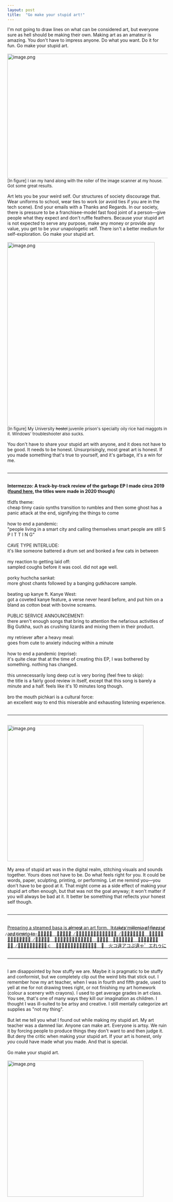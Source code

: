 ```yaml
---
layout: post
title:  "Go make your stupid art!"
---
```


<div dir="ltr"><div>I&#39;m not going to draw lines on what can be considered art, but everyone sure as hell should be making their own. Making art as an amateur is amazing. You don&#39;t have to impress anyone. Do what you want. Do it for fun. Go make your stupid art.<br></div><div><br></div><div><img src="https://internetblog.s3.amazonaws.com/images/7376bc36-c4d5-42c5-a0a2-4dc69f9dc911" alt="image.png" style="margin-right:0px" width="569" height="391"><br></div><div><font size="2">[In figure] I ran my hand along with the roller of the image scanner at my house. Got some great results.</font></div><div><font size="2"><br></font></div><div>Art lets you be your weird self. Our structures of society discourage that. Wear uniforms to school, wear ties to work (or avoid ties if you are in the tech scene). End your emails with a Thanks and Regards. In our society, there is pressure to be a franchisee-model fast food joint of a person—give people what they expect and don&#39;t ruffle feathers. Because your stupid art is not expected to serve any purpose, make any money or provide any value, you get to be your unapologetic self. There isn&#39;t a better medium for self-exploration. Go make your stupid art.</div><div><br></div><div><img src="https://internetblog.s3.amazonaws.com/images/429640ce-d22f-4f29-8d25-334ed8a5698e" alt="image.png" width="463" height="578"><br></div><div><font size="2">[In figure] My University <strike>hostel</strike> juvenile prison&#39;s specialty oily rice had maggots in it. Windows&#39; troubleshooter also sucks.</font></div><div><font size="2"><br></font></div><div>You don&#39;t have to share your stupid art with anyone, and it does not have to be good. It needs to be honest. Unsurprisingly, most great art is honest. If you made something that&#39;s true to yourself, and it&#39;s garbage, it&#39;s a win for me.</div><div><br> 
  <hr>
  </div><div><br></div><div><b>Intermezzo: A track-by-track review of the garbage EP I made circa 2019 (<a href="https://www.youtube.com/watch?v=frYSkID3rUY">found here</a>, the titles were made in 2020 though)<br></b></div><div><br></div><div>tfidfs theme:</div><div>cheap tinny casio synths transition to rumbles and then some ghost has a panic attack at the end, signifying the things to come</div><div><br></div><div>how to end a pandemic:</div><div>&quot;people living in a smart city and calling themselves smart people are still S P I T T I N G&quot;</div><div><br></div><div>CAVE TYPE INTERLUDE:</div><div>it&#39;s like someone battered a drum set and bonked a few cats in between</div><div><br></div><div>my reaction to getting laid off:</div><div>sampled coughs before it was cool. did not age well.</div><div><br></div><div>porky huchcha sankat:</div><div>more ghost chants followed by a banging gutkhacore sample.</div><div><br></div><div>beating up kanye ft. Kanye West:</div><div>got a coveted kanye feature, a verse never heard before, and put him on a bland as cotton beat with bovine screams.<br></div><div><br></div><div>PUBLIC SERVICE ANNOUNCEMENT:</div><div>there aren&#39;t enough songs that bring to attention the nefarious activities of Big Gutkha, such as crushing lizards and mixing them in their product.</div><div><br></div><div>my retriever after a heavy meal:</div><div>goes from cute to anxiety inducing within a minute</div><div><br></div><div>how to end a pandemic (reprise):</div><div>it&#39;s quite clear that at the time of creating this EP, I was bothered by something. nothing has changed.</div><div><br></div><div>this unnecessarily long deep cut is very boring (feel free to skip):</div><div>the title is a fairly good review in itself, except that this song is barely a minute and a half. feels like it&#39;s 10 minutes long though.</div><div><br></div><div>bro the mouth pichkari is a cultural force:</div><div>an excellent way to end this miserable and exhausting listening experience.</div><div><div><br> 
  <hr>
  </div><div><br><img src="https://internetblog.s3.amazonaws.com/images/1b199fc5-c375-4601-aa19-58bcfd7a333c" alt="image.png" width="428" height="428"><br></div><div><br></div><div>My area of stupid art was in the digital realm, stitching visuals and sounds together. Yours does not have to be. Do what feels right for you. It could be words, paper, sculpting, printing, or performing. Let me remind you—you don&#39;t have to be good at it. That might come as a side effect of making your stupid art often enough, but that was not the goal anyway; it won&#39;t matter if you will always be bad at it. It better be something that reflects your honest self though.</div><div><br> 
  <hr>
  </div><div><div><div><br><a href="https://www.youtube.com/watch?v=HYYr2xanA9U">Preparing a steamed basa is a̷l̶m̵o̶s̶t̷ an art form.  It̵ ̵t̷a̶k̴e̸s̷ ̸m̵i̴l̶l̵e̶n̵i̴a̴ ̶o̷f̵ ̶f̵i̶n̷e̷s̷s̴e̸ ̷a̴n̷d̷ ̴t̵i̴m̶i̷n̸g̴ ̴t̴o̵ ̵ ｇ̶ｅ̷ｔ̶　̶ｔ̸ｈ̶ｅ̸　̸ｐ̶ｅ̴ｒ̶ｆ̶ｅ̴ｃ̴ｔ̵　̸ｓ̴ｉ̸ｌ̷ｋ̴ｙ̵　̵ｔ̴ｅ̵ｘ̵ｔ̵ｕ̸ｒ̸ｅ̴　̸ａ̶ｎ̸ｄ̵　̵ｈ̵ｏ̸ｌ̶ｄ̷ｎ̵ｅ̷ｓ̸ｓ̵　̴ｏ̸ｆ̴　̶ｔ̵ｈ̵ｉ̷ｓ̷　̵ｆ̵ａ̷ｍ̸ｅ̴ｄ̵　̸ｃ̶ｌ̸ａ̶ｓ̴ｓ̸ｉ̶ｃ　̶ｃ̵ａ̸ｔ̶ｆ̷ｉ̴ｓ̸ｈ̶．̵　̴　火コ違アコぷ違ゃ゛エれゥに</a></div></div></div><div><div><br> 
  <hr>
  </div><div><div><div><br></div><div>I am disappointed by how stuffy we are. Maybe it is pragmatic to be stuffy and conformist, but we completely clip out the weird bits that stick out. I remember how my art teacher, when I was in fourth and fifth grade, used to yell at me for not drawing trees right, or not finishing my art homework (colour a scenery with crayons). I used to get average grades in art class. You see, that&#39;s one of many ways they kill our imagination as children. I thought I was ill-suited to be artsy and creative. I still mentally categorize art supplies as &quot;not my thing&quot;.</div><div><br></div><div>But let me tell you what I found out while making my stupid art. My art teacher was a damned liar. Anyone can make art. Everyone is artsy. We ruin it by forcing people to produce things they don&#39;t want to and then judge it. But deny the critic when making your stupid art. If your art is honest, only <i>you</i> could have made what you made. And that is special.</div><div><br></div><div>Go make your stupid art.</div><div><br></div><div><img src="https://internetblog.s3.amazonaws.com/images/cde85e7c-cef8-4c0d-b5c0-c3bd396248a6" alt="image.png" width="428" height="428"><br><br></div></div></div></div></div></div>
